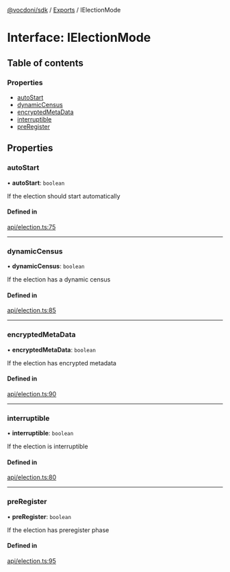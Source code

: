 [@vocdoni/sdk](/sdk) / [Exports](../modules.md) / IElectionMode

# Interface: IElectionMode

## Table of contents

### Properties

- [autoStart](IElectionMode.md#autostart)
- [dynamicCensus](IElectionMode.md#dynamiccensus)
- [encryptedMetaData](IElectionMode.md#encryptedmetadata)
- [interruptible](IElectionMode.md#interruptible)
- [preRegister](IElectionMode.md#preregister)

## Properties

### autoStart

• **autoStart**: `boolean`

If the election should start automatically

#### Defined in

[api/election.ts:75](https://github.com/vocdoni/vocdoni-sdk/blob/0a4464c/src/api/election.ts#L75)

___

### dynamicCensus

• **dynamicCensus**: `boolean`

If the election has a dynamic census

#### Defined in

[api/election.ts:85](https://github.com/vocdoni/vocdoni-sdk/blob/0a4464c/src/api/election.ts#L85)

___

### encryptedMetaData

• **encryptedMetaData**: `boolean`

If the election has encrypted metadata

#### Defined in

[api/election.ts:90](https://github.com/vocdoni/vocdoni-sdk/blob/0a4464c/src/api/election.ts#L90)

___

### interruptible

• **interruptible**: `boolean`

If the election is interruptible

#### Defined in

[api/election.ts:80](https://github.com/vocdoni/vocdoni-sdk/blob/0a4464c/src/api/election.ts#L80)

___

### preRegister

• **preRegister**: `boolean`

If the election has preregister phase

#### Defined in

[api/election.ts:95](https://github.com/vocdoni/vocdoni-sdk/blob/0a4464c/src/api/election.ts#L95)
